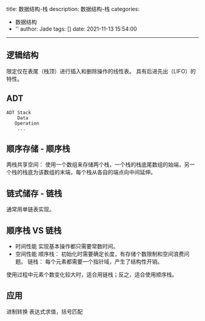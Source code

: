 title: 数据结构-栈
description: 数据结构-栈
categories:
  - 数据结构
  - ''
author: Jade
tags: []
date: 2021-11-13 15:54:00
---
## 逻辑结构
限定仅在表尾（栈顶）进行插入和删除操作的线性表。
具有后进先出（LIFO）的特性。

## ADT
```
ADT Stack
	Data
   Operation
   	...
```

## 顺序存储 - 顺序栈
两栈共享空间：
	使用一个数组来存储两个栈，一个栈的栈底尾数组的始端，另一个栈的栈底为该数组的末端，每个栈从各自的端点向中间延伸。
    
## 链式储存 - 链栈
通常用单链表实现。

## 顺序栈 VS 链栈
- 时间性能
实现基本操作都只需要常数时间。
- 空间性能
顺序栈： 初始化时需要确定长度，有存储个数限制和空间浪费问题。
链栈： 每个元素都需要一个指针域，产生了结构性开销。

使用过程中元素个数变化较大时，适合用链栈；反之，适合使用顺序栈。

## 应用
进制转换
表达式求值，括号匹配

